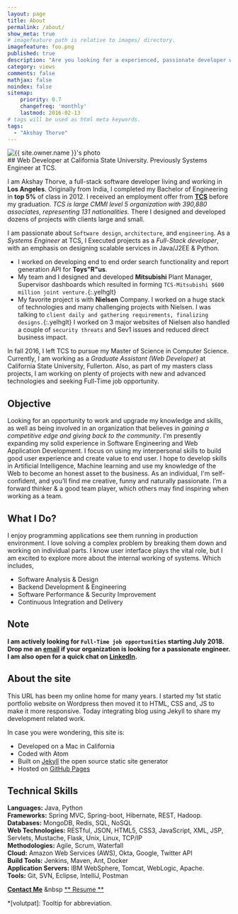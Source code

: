 ```yaml
---
layout: page
title: About
permalink: /about/
show_meta: true
# imagefeature path is relative to images/ directory.
imagefeature: foo.png
published: true
description: "Are you looking for a experienced, passionate developer with diverse skill set? You are at right place! Please, go through my profile, and let me know if I am a good fit for you.."
category: views
comments: false
mathjax: false
noindex: false
sitemap:
    priority: 0.7
    changefreq: 'monthly'
    lastmod: 2016-02-13
# tags will be used as html meta keywords.    
tags:
  - "Akshay Thorve"
---
```


<div class="post-author text-center">                       
            <img src="{{ site.urlimg }}{{ site.owner.avatar }}" alt="{{ site.owner.name }}'s photo" itemprop="image" class="post-avatar img-circle img-responsive"/>
<span class="social-icons" style="padding-top: 10px; padding-bottom: 1px;">
<a href="{{ site.url }}/resume" title="Curriculum Vitae" target="_blank" class="social-icons"><i class="iconm iconm-profile" style="vertical-align: top;"></i></a>
<a href="{{ site.url }}/about/publications/" target="_blank" class="social-icons" title="Publications"><i class="iconm iconm-file-pdf"></i></a>
<a href="{{ site.owner.linkedin }}" class="social-icons" target="_blank" title="LinkedIn profile"><i class="iconm iconm-linkedin2"></i></a>
</span>
</div>
## Web Developer at California State University. Previously Systems Engineer at TCS.

I am Akshay Thorve, a full-stack software developer living and working in **Los Angeles**. Originally from India, I completed my Bachelor of Engineering in **top 5%** of class in 2012. I received an employment offer from [**TCS**](https://en.wikipedia.org/wiki/Tata_Consultancy_Services) before my graduation. *TCS is large CMMI level 5 organization with 390,880 associates, representing 131 nationalities.* There I designed and developed dozens of projects with clients large and small.

I am passionate about `Software design`, `architecture`, and `engineering`. As a *Systems Engineer* at TCS, I Executed projects as a *Full-Stack developer*, with an emphasis on designing scalable services in Java/J2EE & Python.
* I worked on developing end to end order search functionality and report generation API for **Toys"R"us**.
* My team and I designed and developed **Mitsubishi** Plant Manager, Supervisor dashboards which resulted in forming `TCS-Mitsubishi $600 million joint venture.`{:.yelhglt}
* My favorite project is with **Nielsen** Company. I worked on a huge stack of technologies and many challenging projects with Nielsen. I was talking to `client daily and gathering requirements, finalizing designs.`{:.yelhglt} I worked on 3 major websites of Nielsen also handled a couple of `security threats` and Sev1 issues and reduced direct business impact.

In fall 2016, I left TCS to pursue my Master of Science in Computer Science. Currently, I am working as a *Graduate Assistant (Web Developer)* at California State University, Fullerton. Also, as part of my masters class projects, I am working on plenty of projects with new and advanced technologies and seeking Full-Time job opportunity.

## Objective
Looking for an opportunity to work and upgrade my knowledge and skills, as well as being involved in an organization that believes in *gaining a competitive edge and giving back to the community*. I'm presently expanding my solid experience in Software Engineering and Web Application Development. I focus on using my interpersonal skills to build good user experience and create value to end user. I hope to develop skills in Artificial Intelligence, Machine learning and use my knowledge of the Web to become an honest asset to the business. As an individual, I'm self-confident, and you’ll find me creative, funny and naturally passionate. I’m a forward thinker & a good team player, which others may find inspiring when working as a team.

## What I Do?
I enjoy programming applications see them running in production environment. I love solving a complex problem by breaking them down and working on individual parts. I know user interface plays the vital role, but I am excited to explore more about the internal working of systems. Which includes,
* Software Analysis & Design
* Backend Development & Engineering
* Software Performance & Security Improvement
* Continuous Integration and Delivery

## Note
**I am actively looking for `Full-Time job opportunities` starting July 2018. Drop me an [email](mailto:thorveakshay@gmail.com?subject=Job%20Opportunity&body=Hello%20Akshay,%0D%0A) if your organization is looking for a passionate engineer. I am also open for a quick chat on [LinkedIn](https://www.linkedin.com/in/akshaythorve).**

## About the site
This URL has been my online home for many years. I started my 1st static portfolio website on Wordpress then moved it to HTML, CSS and, JS to make it more responsive. Today integrating blog using Jekyll to share my development related work.

In case you were wondering, this site is:

* Developed on a Mac in California
* Coded with Atom
* Built on [Jekyll](https://jekyllrb.com/) the open source static site generator
* Hosted on [GitHub Pages](https://pages.github.com/)

## Technical Skills

**Languages:** Java, Python	<br>
**Frameworks:**  Spring MVC, Spring-boot, Hibernate, REST, Hadoop.<br>
**Databases:** MongoDB, Redis, SQL, NoSQL<br>
**Web Technologies:** RESTful, JSON, HTML5, CSS3, JavaScript, XML, JSP, Servlets, Mustache, Flask, Unix, Linux, TCP/IP<br>
**Methodologies:** Agile, Scrum, Waterfall<br>
**Cloud:** Amazon Web Services (AWS), Okta, Google, Twitter API<br>
**Build Tools:** Jenkins, Maven, Ant, Docker<br>
**Application Servers:** IBM WebSphere, Tomcat, WebLogic, Apache.<br>
**Tools:**  Git, SVN, Eclipse, IntelliJ, Postman<br>


[**Contact Me**](https://akshaythorve.com/contact/) &nbsp [** Resume **](https://akshaythorve.com/resume/)

*[volutpat]: Tooltip for abbreviation.
